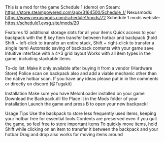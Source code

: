 This is a mod for the game Schedule 1 (demo) on Steam:
https://store.steampowered.com/app/3164500/Schedule_I/
Nexusmods:
https://www.nexusmods.com/schedule1/mods/72
Schedule 1 mods website:
https://schedule1.evsg.site/mods/20

Features
12 additional storage slots for all your items
Quick access to your backpack with the B key
Item transfer between hotbar and backpack (hold Shift + left-click to transfer an entire stack, Shift + right-click to transfer a single item)
Automatic saving of backpack contents with your game save
Intuitive interface with a 4×3 grid layout
Works with all item types in the game, including stackable items

To-do list:
Make it only available after buying it from a vendor (Hardware Store)
Police scan on backpack also and add a viable mechanic other than the native hotbar scan.
If you have any ideas please put in in the comments or directly on discord (@Tugakit)

Installation
Make sure you have MelonLoader installed on your game
Download the Backpack.dll file
Place it in the Mods folder of your installation
Launch the game and press B to open your new backpack!

Usage Tips
Use the backpack to store less frequently used items, keeping your hotbar free for essential tools
Contents are preserved even if you quit the game, so feel free to store important items
To quickly move items, hold Shift while clicking on an item to transfer it between the backpack and your hotbar
Drag and drop also works for moving items around

